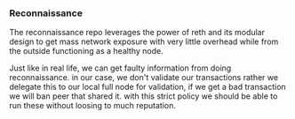 ### Reconnaissance
The reconnaissance repo leverages the power of reth and its modular design to get mass network exposure with very little overhead
while from the outside functioning as a healthy node.

Just like in real life, we can get faulty information from doing reconnaissance. in our case, we don't validate our transactions
rather we delegate this to our local full node for validation, if we get a bad transaction we will ban peer that shared it. 
with this strict policy we should be able to run these without loosing to much reputation.
